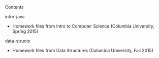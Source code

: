 Contents

intro-java
- Homework files from Intro to Computer Science (Columbia University, Spring 2015)

data-structs
- Homework files from Data Structures (Columbia University, Fall 2015)

